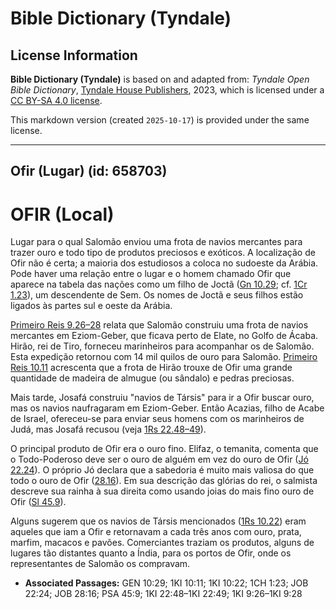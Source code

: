 # Bible Dictionary (Tyndale)

## License Information

**Bible Dictionary (Tyndale)** is based on and adapted from: _Tyndale Open Bible Dictionary_, [Tyndale House Publishers](https://tyndaleopenresources.com/), 2023, which is licensed under a [CC BY-SA 4.0 license](https://creativecommons.org/licenses/by-sa/4.0/legalcode.en).

This markdown version (created `2025-10-17`) is provided under the same license.



--------------------------------

## Ofir (Lugar) (id: 658703)

OFIR (Local)
============

Lugar para o qual Salomão enviou uma frota de navios mercantes para trazer ouro e todo tipo de produtos preciosos e exóticos. A localização de Ofir não é certa; a maioria dos estudiosos a coloca no sudoeste da Arábia. Pode haver uma relação entre o lugar e o homem chamado Ofir que aparece na tabela das nações como um filho de Joctã ([Gn 10\.29](https://ref.ly/Gen10:29); cf. [1Cr 1\.23](https://ref.ly/1Chr1:23)), um descendente de Sem. Os nomes de Joctã e seus filhos estão ligados às partes sul e oeste da Arábia.

[Primeiro Reis 9\.26–28](https://ref.ly/1Kgs9:26-1Kgs9:28) relata que Salomão construiu uma frota de navios mercantes em Eziom\-Geber, que ficava perto de Elate, no Golfo de Ácaba. Hirão, rei de Tiro, forneceu marinheiros para acompanhar os de Salomão. Esta expedição retornou com 14 mil quilos de ouro para Salomão. [Primeiro Reis 10\.11](https://ref.ly/1Kgs10:11) acrescenta que a frota de Hirão trouxe de Ofir uma grande quantidade de madeira de almugue (ou sândalo) e pedras preciosas.

Mais tarde, Josafá construiu "navios de Társis" para ir a Ofir buscar ouro, mas os navios naufragaram em Eziom\-Geber. Então Acazias, filho de Acabe de Israel, ofereceu\-se para enviar seus homens com os marinheiros de Judá, mas Josafá recusou (veja [1Rs 22\.48–49](https://ref.ly/1Kgs22:48-1Kgs22:49)).

O principal produto de Ofir era o ouro fino. Elifaz, o temanita, comenta que o Todo\-Poderoso deve ser o ouro de alguém em vez do ouro de Ofir ([Jó 22\.24](https://ref.ly/Job22:24)). O próprio Jó declara que a sabedoria é muito mais valiosa do que todo o ouro de Ofir ([28\.16](https://ref.ly/Job28:16)). Em sua descrição das glórias do rei, o salmista descreve sua rainha à sua direita como usando joias do mais fino ouro de Ofir ([Sl 45\.9](https://ref.ly/Ps45:9)).

Alguns sugerem que os navios de Társis mencionados ([1Rs 10\.22](https://ref.ly/1Kgs10:22)) eram aqueles que iam a Ofir e retornavam a cada três anos com ouro, prata, marfim, macacos e pavões. Comerciantes traziam os produtos, alguns de lugares tão distantes quanto a Índia, para os portos de Ofir, onde os representantes de Salomão os compravam.

* **Associated Passages:** GEN 10:29; 1KI 10:11; 1KI 10:22; 1CH 1:23; JOB 22:24; JOB 28:16; PSA 45:9; 1KI 22:48–1KI 22:49; 1KI 9:26–1KI 9:28

